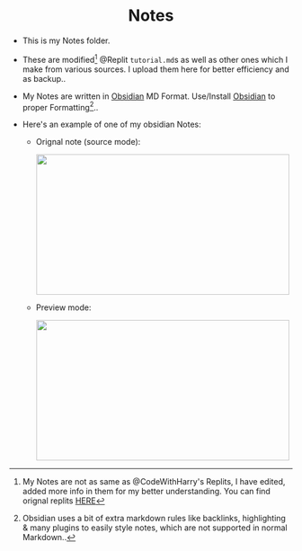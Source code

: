 <h1 align="center"> Notes</h1>

- This is my Notes folder.
- These are modified[^1] @Replit `tutorial.md`s as well as other ones which I make from various sources. I upload them here for better efficiency and as backup..
- My Notes are written in [Obsidian][obs] MD Format. Use/Install [Obsidian][obs] to proper Formatting[^2]..

- Here's an example of one of my obsidian Notes:
    - Orignal note (source mode):
        <p> <img src="https://raw.githubusercontent.com/soymadip/My-Practice-Environment/main/Assets/exmpl1png" width="450" height="250"></p>
    - Preview mode:
        <p> <img src="https://raw.githubusercontent.com/soymadip/My-Practice-Environment/main/Assets/exmpl2.png" width="450" height="250"></p>


[^1]: My Notes are not as same as @CodeWithHarry's Replits, I have edited, added more info in them for my better understanding. You can find orignal replits [HERE][rplt]
[^2]: Obsidian uses a bit of extra markdown rules like backlinks, highlighting & many plugins to easily style notes, which are not supported in normal Markdown..



[obs]:  https://obsidian.md/
[rplt]: https://replit.com/@codewithharry